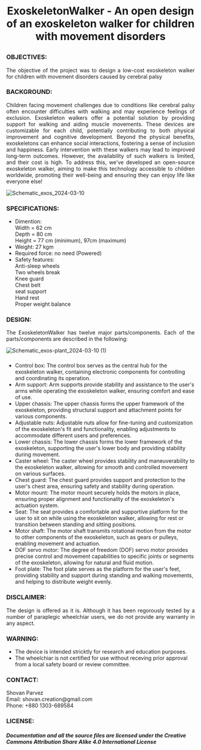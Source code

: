 # <P align="center"> ExoskeletonWalker - An open design of an exoskeleton walker for children with movement disorders
 
### OBJECTIVES:
<P align="justify"> The objective of the project was to design a low-cost exoskeleton walker for children with movement disorders caused by cerebral palsy 

### BACKGROUND:
<P align="justify"> Children facing movement challenges due to conditions like cerebral palsy often encounter difficulties with walking and may experience feelings of exclusion. Exoskeleton walkers offer a potential solution by providing support for walking and aiding muscle movements. These devices are customizable for each child, potentially contributing to both physical improvement and cognitive development. Beyond the physical benefits, exoskeletons can enhance social interactions, fostering a sense of inclusion and happiness. Early intervention with these walkers may lead to improved long-term outcomes. However, the availability of such walkers is limited, and their cost is high. To address this, we've developed an open-source exoskeleton walker, aiming to make this technology accessible to children worldwide, promoting their well-being and ensuring they can enjoy life like everyone else!</P>


 ![Schematic_exos_2024-03-10](https://github.com/SHOVANPARVEZ/Exoskeleton-walker-/assets/140902671/e80d4f03-78a7-4559-84dc-ae2a4ceb28bc)

       

### SPECIFICATIONS:
- Dimention: <br/>
  <tab/> Width = 62 cm <br/>
  <tab/> Depth = 80 cm <br/>
  <tab/> Height = 77 cm (minimum), 97cm (maximum) <br/>
- Weight: 27 kgm  <br/>
- Required force: no need (Powered) <br/>
- Safety features: <br/>
  <tab/> Anti-sleep wheels <br/>
  <tab/> Two wheels break <br/>
  <tab/> Knee guard <br/>
  <tab/> Chest belt <br/>
  <tab/> seat support <br/>
  <tab/> Hand rest <br/>
  <tab/> Proper weight balance <br/>
  
### DESIGN:
<P align="justify"> The ExoskeletonWalker has twelve major parts/components. Each of the parts/components are described in the following:
 
![Schematic_exos-plant_2024-03-10 (1)](https://github.com/SHOVANPARVEZ/Exoskeleton-walker-/assets/140902671/3d99535b-8020-4901-843c-687736276c71)


###
- Control box: The control box serves as the central hub for the exoskeleton walker, containing electronic components for controlling and coordinating its operation.
- Arm support: Arm supports provide stability and assistance to the user's arms while operating the exoskeleton walker, ensuring comfort and ease of use.
- Upper chassis: The upper chassis forms the upper framework of the exoskeleton, providing structural support and attachment points for various components.
- Adjustable nuts: Adjustable nuts allow for fine-tuning and customization of the exoskeleton's fit and functionality, enabling adjustments to accommodate different users and preferences.
- Lower chassis: The lower chassis forms the lower framework of the exoskeleton, supporting the user's lower body and providing stability during movement.
- Caster wheel: The caster wheel provides stability and maneuverability to the exoskeleton walker, allowing for smooth and controlled movement on various surfaces.
- Chest guard: The chest guard provides support and protection to the user's chest area, ensuring safety and stability during operation.
- Motor mount: The motor mount securely holds the motors in place, ensuring proper alignment and functionality of the exoskeleton's actuation system.
- Seat: The seat provides a comfortable and supportive platform for the user to sit on while using the exoskeleton walker, allowing for rest or transition between standing and sitting positions.
- Motor shaft: The motor shaft transmits rotational motion from the motor to other components of the exoskeleton, such as gears or pulleys, enabling movement and actuation.
- DOF servo motor: The degree of freedom (DOF) servo motor provides precise control and movement capabilities to specific joints or segments of the exoskeleton, allowing for natural and fluid motion.
- Foot plate: The foot plate serves as the platform for the user's feet, providing stability and support during standing and walking movements, and helping to distribute weight evenly.
  
### DISCLAIMER:
<P align="justify"> The design is offered as it is. Although it has been regorously tested by a number of paraplegic wheelchiar users, we do not provide any warranty in any aspect.

### WARNING:
- The device is intended stricktly for research and education purposes.
- The wheelchiar is not certified for use without receving prior approval from a local safety board or review committee.

### CONTACT:
<P align="justify"> Shovan Parvez <br/>
 Email: shovan.creation@gmail.com <br/>
 Phone: +880 1303-689584 <br/>

### LICENSE:
##### Documentation and all the source files are licensed under the Creative Commons Attribution Share Alike 4.0 International License
